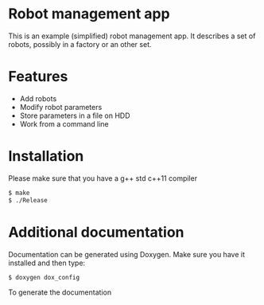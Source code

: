 # Robot management app

This is an example (simplified) robot management app. It describes a set of robots, possibly in a factory or an other set. 

# Features

 - Add robots
 - Modify robot parameters
 - Store parameters in a file on HDD
 - Work from a command line

# Installation
Please make sure that you have a g++ std c++11 compiler

```sh
$ make
$ ./Release
```

# Additional documentation
Documentation can be generated using Doxygen. Make sure you have it installed and then type:

```sh
$ doxygen dox_config
```

To generate the documentation






